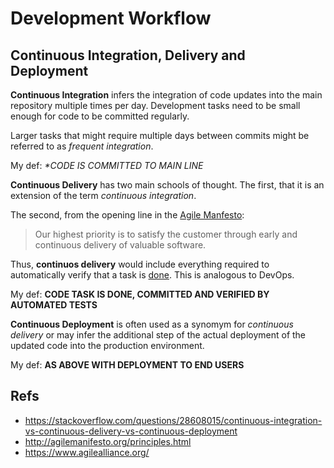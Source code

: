 # Development Workflow

## Continuous Integration, Delivery and Deployment

**Continuous Integration** infers the integration of code updates into the main repository multiple times per day.
Development tasks need to be small enough for code to be committed regularly.

Larger tasks that might require multiple days between commits might be referred to as _frequent integration_.

My def: _*CODE IS COMMITTED TO MAIN LINE_

**Continuous Delivery** has two main schools of thought. The first, that it is an extension of the term _continuous
integration_.

The second, from the opening line in the [Agile Manfesto](http://agilemanifesto.org/principles.html):

> Our highest priority is to satisfy the customer through early and continuous delivery of valuable software.

Thus, **continuos delivery** would include everything required to automatically verify that a task
is [done](https://www.agilealliance.org/glossary/definition-of-done). This is analogous to DevOps.

My def: **CODE TASK IS DONE, COMMITTED AND VERIFIED BY AUTOMATED TESTS**

**Continuous Deployment** is often used as a synomym for _continuous delivery_ or may infer the additional step of the
actual deployment of the updated code into the production environment.

My def: **AS ABOVE WITH DEPLOYMENT TO END USERS**

## Refs

- <https://stackoverflow.com/questions/28608015/continuous-integration-vs-continuous-delivery-vs-continuous-deployment>
- <http://agilemanifesto.org/principles.html>
- <https://www.agilealliance.org/>
